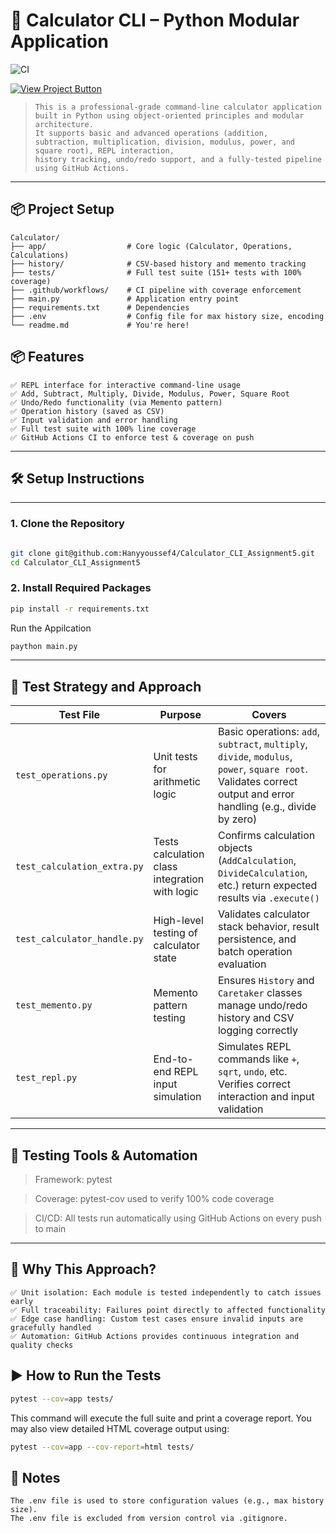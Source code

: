 # 🧮 Calculator CLI – Python Modular Application

![CI](https://github.com/Hanyyoussef4/Calculator_CLI_Assignment5/actions/workflows/tests.yml/badge.svg)

<p align="left">
  <a href="https://github.com/Hanyyoussef4/Calculator_CLI_Assignment5" target="_blank">
    <img src="https://img.shields.io/badge/View%20Project-Click%20Here-brightgreen?style=for-the-badge" alt="View Project Button"/>
  </a>
</p>

> ```
> This is a professional-grade command-line calculator application built in Python using object-oriented principles and modular architecture.  
> It supports basic and advanced operations (addition, subtraction, multiplication, division, modulus, power, and square root), REPL interaction,  
> history tracking, undo/redo support, and a fully-tested pipeline using GitHub Actions.
> ```

---

## 📦 Project Setup

```text
Calculator/
├── app/                  # Core logic (Calculator, Operations, Calculations)
├── history/              # CSV-based history and memento tracking
├── tests/                # Full test suite (151+ tests with 100% coverage)
├── .github/workflows/    # CI pipeline with coverage enforcement
├── main.py               # Application entry point
├── requirements.txt      # Dependencies
├── .env                  # Config file for max history size, encoding
└── readme.md             # You're here!
```

## 📦 Features
```text
✅ REPL interface for interactive command-line usage
✅ Add, Subtract, Multiply, Divide, Modulus, Power, Square Root
✅ Undo/Redo functionality (via Memento pattern)
✅ Operation history (saved as CSV)
✅ Input validation and error handling
✅ Full test suite with 100% line coverage
✅ GitHub Actions CI to enforce test & coverage on push
```
---
## 🛠️ Setup Instructions
---

### 1. Clone the Repository

```bash

git clone git@github.com:Hanyyoussef4/Calculator_CLI_Assignment5.git
cd Calculator_CLI_Assignment5

```
### 2. Install Required Packages
```bash
pip install -r requirements.txt
```
Run the Appilcation
```bash
paython main.py
```
----
## 🧪 Test Strategy and Approach

| Test File                   | Purpose                                        | Covers                                                                                                                                                           |
| --------------------------- | ---------------------------------------------- | ---------------------------------------------------------------------------------------------------------------------------------------------------------------- |
| `test_operations.py`        | Unit tests for arithmetic logic                | Basic operations: `add`, `subtract`, `multiply`, `divide`, `modulus`, `power`, `square root`. Validates correct output and error handling (e.g., divide by zero) |
| `test_calculation_extra.py` | Tests calculation class integration with logic | Confirms calculation objects (`AddCalculation`, `DivideCalculation`, etc.) return expected results via `.execute()`                                              |
| `test_calculator_handle.py` | High-level testing of calculator state         | Validates calculator stack behavior, result persistence, and batch operation evaluation                                                                          |
| `test_memento.py`           | Memento pattern testing                        | Ensures `History` and `Caretaker` classes manage undo/redo history and CSV logging correctly                                                                     |
| `test_repl.py`              | End-to-end REPL input simulation               | Simulates REPL commands like `+`, `sqrt`, `undo`, etc. Verifies correct interaction and input validation                                                         |
---
## 🧪 Testing Tools & Automation
>Framework: pytest

>Coverage: pytest-cov used to verify 100% code coverage

>CI/CD: All tests run automatically using GitHub Actions on every push to main
---

## 🔄 Why This Approach?
```text
✅ Unit isolation: Each module is tested independently to catch issues early
✅ Full traceability: Failures point directly to affected functionality
✅ Edge case handling: Custom test cases ensure invalid inputs are gracefully handled
✅ Automation: GitHub Actions provides continuous integration and quality checks
```
## ▶️ How to Run the Tests
```bash
pytest --cov=app tests/
```
This command will execute the full suite and print a coverage report. You may also view detailed HTML coverage output using:

```bash
pytest --cov=app --cov-report=html tests/
```
## 📄 Notes

```text
The .env file is used to store configuration values (e.g., max history size).
The .env file is excluded from version control via .gitignore.
```
